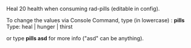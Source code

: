 Heal 20 health when consuming rad-pills (editable in config).


To change the values via Console Command, type (in lowercase) :
**pills <TYPE> <amount>**        Type: heal | hunger | thirst


or type **pills asd** for more info ("asd" can be anything).